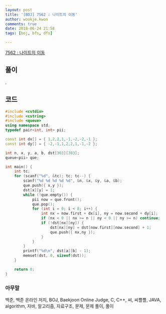 ```yaml
---
layout: post
title: '[BOJ] 7562 : 나이트의 이동'
author: wookje.kwon
comments: true
date: 2018-06-24 21:58
tags: [boj, bfs, dfs]

---
```


[7562 : 나이트의 이동](https://www.acmicpc.net/problem/7562)  

## 풀이

.

## 코드

```cpp
#include <cstdio>
#include <cstring>
#include <queue>
using namespace std;
typedef pair<int, int> pii;

const int dx[] = { 1,2,2,1,-1,-2,-2,-1 };
const int dy[] = { -2,-1,1,2,2,1,-1,-2 };

int n, x, y, a, b, dst[303][303];
queue<pii> que;

int main() {
    int tc;
    for (scanf("%d", &tc); tc; tc--) {
        scanf("%d %d %d %d %d", &n, &x, &y, &a, &b);
        que.push({ x,y });
        dst[x][y] = 1;
        while (!que.empty()) {
            pii now = que.front();
            que.pop();
            for (int i = 0; i < 8; i++) {
                int nx = now.first + dx[i], ny = now.second + dy[i];
                if (nx < 0 || nx >= n || ny < 0 || ny >= n) continue;
                if (!dst[nx][ny]) {
                    dst[nx][ny] = dst[now.first][now.second] + 1;
                    que.push({ nx,ny });
                }
            }
        }
        printf("%d\n", dst[a][b] - 1);
        memset(dst, 0, sizeof(dst));
    }

    return 0;
}
```

### 아무말  
백준, 백준 온라인 저지, BOJ, Baekjoon Online Judge, C, C++, 씨, 씨쁠쁠, JAVA, algorithm, 자바, 알고리즘, 자료구조, 문제, 문제 풀이, 풀이
